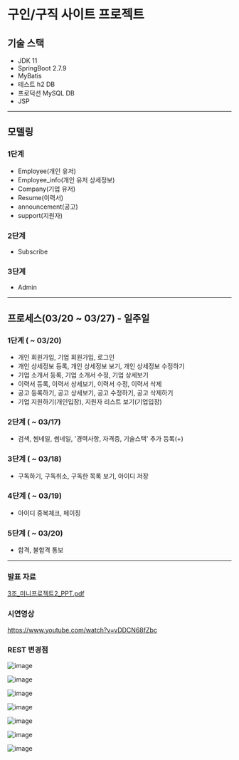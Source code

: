 # 구인/구직 사이트 프로젝트

## 기술 스택
- JDK 11
- SpringBoot 2.7.9
- MyBatis
- 테스트 h2 DB
- 프로덕션 MySQL DB
- JSP
---
## 모델링
### 1단계
- Employee(개인 유저)
- Employee_info(개인 유저 상세정보)
- Company(기업 유저)
- Resume(이력서)
- announcement(공고)
- support(지원자)
### 2단계
- Subscribe
### 3단계
- Admin
---
## 프로세스(03/20 ~ 03/27) - 일주일
### 1단계 **( ~ 03/20)**
- 개인 회원가입, 기업 회원가입, 로그인
- 개인 상세정보 등록, 개인 상세정보 보기, 개인 상세정보 수정하기
- 기업 소개서 등록, 기업 소개서 수정, 기업 상세보기
- 이력서 등록, 이력서 상세보기, 이력서 수정, 이력서 삭제
- 공고 등록하기, 공고 상세보기, 공고 수정하기, 공고 삭제하기
- 기업 지원하기(개인입장), 지원자 리스트 보기(기업입장)
### 2단계 **( ~ 03/17)**
- 검색, 썸네일, 썸네일, '경력사항, 자격증, 기술스택' 추가 등록(+)
### 3단계 **( ~ 03/18)**
- 구독하기, 구독취소, 구독한 목록 보기, 아이디 저장
### 4단계 **( ~ 03/19)**
- 아이디 중복체크, 페이징
### 5단계 **( ~ 03/20)**
- 합격, 불합격 통보
---
### 발표 자료
[3조_미니프로젝트2_PPT.pdf](https://github.com/kwonkyungryul/Rodongin_V2/files/11342048/3._.2_PPT.pdf)

### 시연영상
https://www.youtube.com/watch?v=vDDCN68fZbc

### REST 변경점
![image](https://user-images.githubusercontent.com/68271830/233276035-0f8ca00d-5ceb-4a89-9532-401896345411.png)

![image](https://user-images.githubusercontent.com/68271830/233276313-8a00afb5-5cd0-415a-a059-b7d6bbb5d599.png)

![image](https://user-images.githubusercontent.com/68271830/233276353-8de4475d-183c-4e0f-b485-37e22ebbf1a2.png)

![image](https://user-images.githubusercontent.com/68271830/233276401-c824197f-8b05-4c3b-98fd-5fa41feb3ede.png)

![image](https://user-images.githubusercontent.com/68271830/233276470-8331d9ad-f251-4821-8717-35f2f15f4b61.png)

![image](https://user-images.githubusercontent.com/68271830/233276538-5e396df9-6c18-4109-afd0-2ccc0a6b33c4.png)

![image](https://user-images.githubusercontent.com/68271830/233276574-fbe02855-b6b0-4095-b8b5-966bc6110d59.png)
